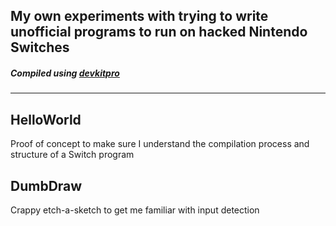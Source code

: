 ## My own experiments with trying to write unofficial programs to run on hacked Nintendo Switches
##### Compiled using [devkitpro](https://devkitpro.org/)
------

## HelloWorld
Proof of concept to make sure I understand the compilation process and structure of a Switch program

## DumbDraw
Crappy etch-a-sketch to get me familiar with input detection
